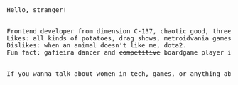 
<pre>
Hello, stranger! <br/> <br/>
Frontend developer from dimension C-137, chaotic good, three-legged dog mom, neuro-sparkly, and world's best wife.
Likes: all kinds of potatoes, drag shows, metroidvania games.
Dislikes: when an animal doesn't like me, dota2.
Fun fact: gafieira dancer and <s>competitive</s> boardgame player in my free time.
 <br/>
If you wanna talk about women in tech, games, or anything about technology, <a href="https://www.linkedin.com/in/marcellabarros/">get in touch</a>!
<br/>
</pre>

 



